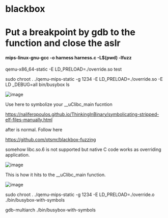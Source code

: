 # blackbox

# Put a breakpoint by gdb to the function and close the aslr
#### mips-linux-gnu-gcc -o harness harness.c -L$(pwd) -lfuzz
qemu-x86_64-static -E LD_PRELOAD=./override.so test

sudo chroot . ./qemu-mips-static -g 1234 -E LD_PRELOAD=./override.so -E LD
_DEBUG=all bin/busybox ls

![image](https://github.com/user-attachments/assets/cf64eff2-e703-4db4-af11-bf0214f14b9f)


Use here to symbolize your __uClibc_main fucntion

https://naliferopoulos.github.io/ThinkingInBinary/symbolicating-stripped-elf-files-manually.html

after is normal. Follow here

https://github.com/otsmr/blackbox-fuzzing

somehow libc.so.6 is not supported but native C code works as overriding application.

![image](https://github.com/user-attachments/assets/e70a83ed-fa46-40ff-8171-be5655042e91)

This is how it hits to the __uClibc_main function.

![image](https://github.com/user-attachments/assets/1addf38c-52ed-4096-a0b4-ad4fb584207d)


sudo chroot . ./qemu-mips-static -g 1234 -E LD_PRELOAD=./override.o ./bin/busybox-with-symbols

gdb-multiarch ./bin/busybox-with-symbols
